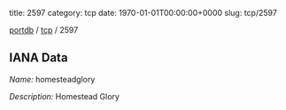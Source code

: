 title: 2597
category: tcp
date: 1970-01-01T00:00:00+0000
slug: tcp/2597

[portdb](/) / [tcp](/category/tcp.html) / 2597


## IANA Data

_Name:_ homesteadglory

_Description:_ Homestead Glory

